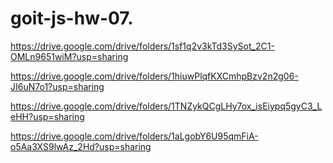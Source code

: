 # goit-js-hw-07.
https://drive.google.com/drive/folders/1sf1q2v3kTd3SySot_2C1-OMLn9651wiM?usp=sharing

https://drive.google.com/drive/folders/1hiuwPlqfKXCmhpBzv2n2g06-JI6uN7o1?usp=sharing

https://drive.google.com/drive/folders/1TNZykQCgLHy7ox_isEiypq5gyC3_LeHH?usp=sharing

https://drive.google.com/drive/folders/1aLgobY6U95qmFiA-o5Aa3XS9lwAz_2Hd?usp=sharing
